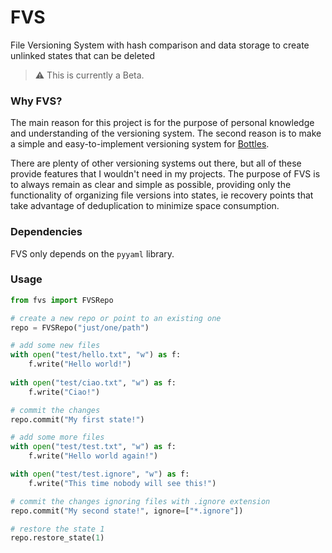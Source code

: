 # FVS
File Versioning System with hash comparison and data storage to create unlinked 
states that can be deleted

> ⚠️ This is currently a Beta.

### Why FVS?
The main reason for this project is for the purpose of personal knowledge and 
understanding of the versioning system. The second reason is to make a simple
and easy-to-implement versioning system for [Bottles](https://github.com/bottlesdevs/Bottles).

There are plenty of other versioning systems out there, but all of these 
provide features that I wouldn't need in my projects. The purpose of FVS is to 
always remain as clear and simple as possible, providing only the functionality 
of organizing file versions into states, ie recovery points that take advantage 
of deduplication to minimize space consumption.

### Dependencies
FVS only depends on the `pyyaml` library.

### Usage

```python
from fvs import FVSRepo

# create a new repo or point to an existing one
repo = FVSRepo("just/one/path")

# add some new files
with open("test/hello.txt", "w") as f:
    f.write("Hello world!")
    
with open("test/ciao.txt", "w") as f:
    f.write("Ciao!")

# commit the changes
repo.commit("My first state!")

# add some more files
with open("test/test.txt", "w") as f:
    f.write("Hello world again!")

with open("test/test.ignore", "w") as f:
    f.write("This time nobody will see this!")

# commit the changes ignoring files with .ignore extension
repo.commit("My second state!", ignore=["*.ignore"])

# restore the state 1
repo.restore_state(1)
```
